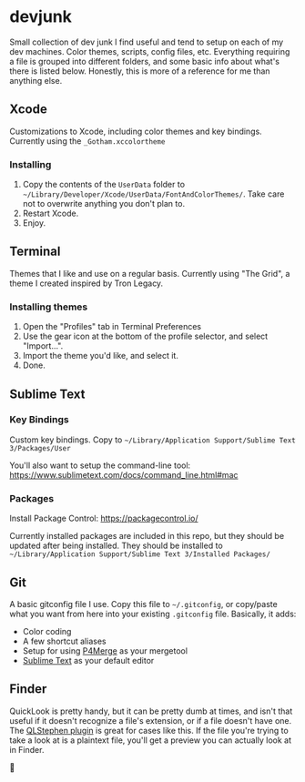 devjunk
=======

Small collection of dev junk I find useful and tend to setup on each of my dev machines. Color themes, scripts, config files, etc. Everything requiring a file is grouped into different folders, and some basic info about what's there is listed below. Honestly, this is more of a reference for me than anything else.


## Xcode
Customizations to Xcode, including color themes and key bindings. Currently using the `_Gotham.xccolortheme`

### Installing

1. Copy the contents of the `UserData` folder to `~/Library/Developer/Xcode/UserData/FontAndColorThemes/`. Take care not to overwrite anything you don't plan to.
2. Restart Xcode.
3. Enjoy.


## Terminal
Themes that I like and use on a regular basis. Currently using "The Grid", a theme I created inspired by Tron Legacy.

### Installing themes
1. Open the "Profiles" tab in Terminal Preferences
2. Use the gear icon at the bottom of the profile selector, and select "Import…".
3. Import the theme you'd like, and select it.
4. Done.


## Sublime Text

### Key Bindings
Custom key bindings. Copy to `~/Library/Application Support/Sublime Text 3/Packages/User`

You'll also want to setup the command-line tool: https://www.sublimetext.com/docs/command_line.html#mac

### Packages
Install Package Control: https://packagecontrol.io/

Currently installed packages are included in this repo, but they should be updated after being installed. They should be installed to `~/Library/Application Support/Sublime Text 3/Installed Packages/`


## Git
A basic gitconfig file I use. Copy this file to `~/.gitconfig`, or copy/paste what you want from here into your existing `.gitconfig` file. Basically, it adds:

* Color coding
* A few shortcut aliases
* Setup for using [P4Merge][p4] as your mergetool
* [Sublime Text][subl] as your default editor

[subl]:https://www.sublimetext.com/
[p4]:http://www.perforce.com/product/components/perforce-visual-merge-and-diff-tools


## Finder
QuickLook is pretty handy, but it can be pretty dumb at times, and isn't that useful if it doesn't recognize a file's extension, or if a file doesn't have one. The [QLStephen plugin][ql_1] is great for cases like this. If the file you're trying to take a look at is a plaintext file, you'll get a preview you can actually look at in Finder.

[ql_1]:https://github.com/whomwah/qlstephen

🦖
